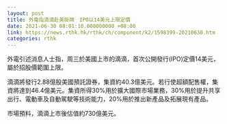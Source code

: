 ```yaml
---
layout: post
title: 外電指滴滴赴美掛牌　IPO以14美元上限定價
date: 2021-06-30 08:01:10.000000000 +08:00
link: https://news.rthk.hk/rthk/ch/component/k2/1598399-20210630.htm
categories: rthk
---
```


外電引述消息人士指，周三於美國上市的滴滴，首次公開發行(IPO)定價14美元，屬於招股價範圍上限。

滴滴將發行2.88億股美國預託證券，集資約40.3億美元。若行使超額配售權，集資將達到46.4億美元。集資所得30%用於擴大國際市場業務，30%用於提升共享出行、電動車及自動駕駛等技術能力，20%用於推出新產品及拓展現有產品。

市場預料，滴滴上市後估值約730億美元。
